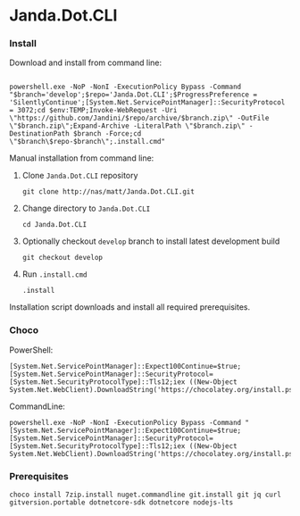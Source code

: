 # Janda.Dot.CLI



### Install

Download and install from command line: 
```

powershell.exe -NoP -NonI -ExecutionPolicy Bypass -Command "$branch='develop';$repo='Janda.Dot.CLI';$ProgressPreference = 'SilentlyContinue';[System.Net.ServicePointManager]::SecurityProtocol = 3072;cd $env:TEMP;Invoke-WebRequest -Uri \"https://github.com/Jandini/$repo/archive/$branch.zip\" -OutFile \"$branch.zip\";Expand-Archive -LiteralPath \"$branch.zip\" -DestinationPath $branch -Force;cd \"$branch\$repo-$branch\";.install.cmd"

```




Manual installation from command line: 

1. Clone ```Janda.Dot.CLI``` repository
	```
	git clone http://nas/matt/Janda.Dot.CLI.git
	```

2. Change directory to ```Janda.Dot.CLI```
	```
	cd Janda.Dot.CLI
	```

3. Optionally checkout ```develop``` branch to install latest development build
	```
	git checkout develop
	```
4. Run ```.install.cmd``` 
	```
	.install
	```



Installation script downloads and install all required prerequisites.


### Choco

PowerShell:
```
[System.Net.ServicePointManager]::Expect100Continue=$true;[System.Net.ServicePointManager]::SecurityProtocol=[System.Net.SecurityProtocolType]::Tls12;iex ((New-Object System.Net.WebClient).DownloadString('https://chocolatey.org/install.ps1'))
```

CommandLine:
```
powershell.exe -NoP -NonI -ExecutionPolicy Bypass -Command "[System.Net.ServicePointManager]::Expect100Continue=$true;[System.Net.ServicePointManager]::SecurityProtocol=[System.Net.SecurityProtocolType]::Tls12;iex ((New-Object System.Net.WebClient).DownloadString('https://chocolatey.org/install.ps1'))"
```

### Prerequisites

```
choco install 7zip.install nuget.commandline git.install git jq curl gitversion.portable dotnetcore-sdk dotnetcore nodejs-lts
```


